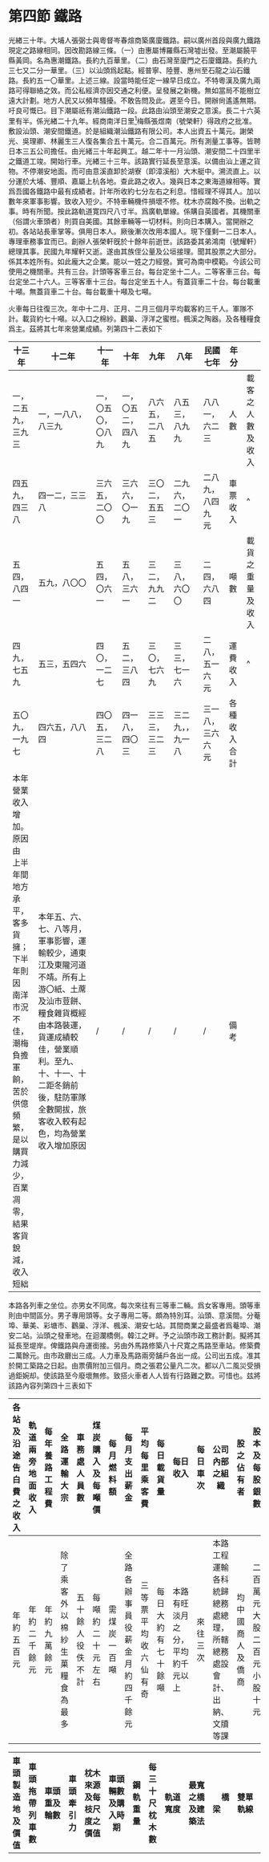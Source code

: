 # 第四節    鐵路

光緖三十年。大埔人張弼士與粵督岑春煊商築廣廈鐵路。嗣以廣州首段與廣九鐵路現定之路線相同。因改勘路線三條。（一）由惠屬博羅縣石灣墟出發。至潮屬饒平縣黃岡。名為惠潮鐵路。長約九百華里。（二）由石灣至廈門之石廈鐵路。長約九三七又二分一華里。（三）以汕頭爲起點。經普寧、陸豐、惠州至石龍之汕石鐵路。長約五一〇華里。上述三線。設當時能任定一線早日成立。不特粵漢及廣九兩路可得聯絡之效。而公私經濟亦因交通之利便。呈發展之新機。無如當局不能樹立遠大計劃。地方人民又以頻年騷擾。不敢告問及此。遲至今日。開辦尙遙遙無期。吁良可慨已。目下潮屬祇有潮汕鐵路一段。此路由汕頭至潮安之意溪。長二十六英里有半。係光緖二十九年。經商南洋日里[^1]梅縣張煜南（號榮軒）得政府之批准。敷設汕頭、潮安間鐵道。於是組織潮汕鐵路有限公司。本人出資五十萬元。謝榮光、吳理卿、林麗生三人復各集合五十萬元。合二百萬元。所有測量工事等。皆聘日本三五公司擔任。由光緒三十年起興工。越二年十一月汕頭、潮安間二十四里半之鐵道工竣。開始行車。光緖三十三年。該路實行延長至意溪。以備由汕上運之貨物。不停潮安地面。而可由意溪直卸於湖寮（即漳溪船）大木艇中。溯流直上。以分運於大埔、豐順、嘉屬上杭各地。查此路之收入。幾與日本之東海道線相等。實爲吾國各鐵路中最有成績者。計年所收約七分左右之利息。惜經理不得其人。加以數年來軍事影響。致收入短少。不特車輛機件損壞不修。枕木亦腐蝕不換。出軌之事。時有所聞。按此路軌道寛四尺八寸半。爲廣軌單線。係購自英國者。其機關車（俗謂火車頭者）則買自美國。其餘車輛等一切材料。則向日本購入。當開辦之初。各站站長車掌等。俱用日本人。厥後漸次改用本國人。現下僅剩一二日本人。專理車務事宜而已。創辦人張榮軒旣於十餘年前逝世。該路委其弟鴻南（號耀軒）總理其事。民國九年耀軒又逝。遂由其族侄公量及公垣接理。聞其股票之大部分。係其本姓所有。如此龐大之企業。能以一姓之力經營。實可為南中模範。今該公司使用之機關車。共有三台。計頭等客車三台。每台定坐十二人。二等客車三台。每台定坐二十六人。三等客車十三台。每台定坐五十人。有蓋貨車二十台。每台載重十噸。無蓋貨車二十台。每台載重十噸及七噸。

火車每日往復三次。年中十二月、正月、二月三個月平均載客約三千人。軍隊不計。載貨約七十噸。以入口之棉紗。鸛巢、浮洋之蜜柑。楓溪之陶器。及各種糧食爲主。茲將其七年來營業成績。列第四十二表如下

| 十三年                                                                                                                                                   | 十二年                                                                                                                                                                                                                                   | 十一年             | 十年               | 九年           | 八年              | 民國七年          | 年分         |                  |
|----------------------------------------------------------------------------------------------------------------------------------------------------------|------------------------------------------------------------------------------------------------------------------------------------------------------------------------------------------------------------------------------------------|--------------------|--------------------|----------------|-------------------|-------------------|--------------|------------------|
| 一，<br />二五九，<br />三九三                                                                                                                                       | 一，一八八，八三九                                                                                                                                                                                                                       | 一，〇五〇，〇八九 | 一，〇五二，四八九 | 八六五，二八五 | 八五三，八九九    | 八八一，六二三    | 人數         | 載客之人數及收入 |
| 四五九，<br />四三八                                                                                                                                           | 四一二，三三八                                                                                                                                                                                                                           | 三六五，二〇〇     | 三六六，〇一九     | 三〇二，五五三 | 二九六，二〇一    | 二八九，八四九 元 | 車票收入     |       ^           |
| 五四，<br />八四一                                                                                                                                             | 五九，八〇〇                                                                                                                                                                                                                             | 五四，〇六一       | 五八，三六一       | 三二，九九二   | 三八，六〇〇      | 二四，六八四      | 噸數         | 載貨之重量及收入 |
| 四九，<br />七五九                                                                                                                                             | 五三，五四六                                                                                                                                                                                                                             | 四〇，一二七       | 五二，三八四       | 三〇，七六九   | 三三，七一六      | 二八，五一六 元   | 運費收入     |       ^           |
| 五〇九，<br />一九七                                                                                                                                           | 四六五，八八四                                                                                                                                                                                                                           | 四〇五，三二八     | 四一八，四〇三     | 三三三，三二三 | 三二九，，九一八  | 三一八，三六六 元 | 各種收入合計 |                  |
| 本年營業<br />收入增加。<br />原因由<br />上半年間<br />地方承平，<br />客多貨擁；<br />下半年則因<br />南洋市況不佳，<br />潮梅負擔軍餉，<br />苦於供億頻繁，<br />是以購買力減少，<br />百業凋零，<br />結果客貨銳減，<br />收入短絀 | 本年五、六、七、八等月，軍事影響，運輸較少，通東江及東隴河道不靖。所有上游〇紙、土蓆及汕市荳餅、糧食雜貨概經由本路裝運，貨運成績較佳，營業順利。至九、十、十一、十二距冬銷前後，駐防軍隊全數開拔，旅客收入較有起色，均為營業收入增加原因 |         /           |         /           |      /          |                /   |         /          |      備考        |              ||

本路各列車之坐位。亦男女不同席。每次來往有三等車二輛。爲女客專用。頭等車則由中間區分。男子專用頭等。女子專用二等。頗為特別耳。汕頭、意溪間。分菴埠、華美、彩塘市、鸛巢、浮洋、楓溪、潮安七站。其間商業之最盛者爲菴埠、潮安二站。汕頭之發車地。在迴瀾橋側。韓江之畔。予之汕頭市政工務計劃。擬將其延長至堤岸。俾鐵路與舟運銜接。另由外馬路修築八十尺寛之馬路至車站。修築費二萬餘元。由市政廳出三成。人力車及馬路兩旁舗戶各出一成。公司出五成。准其於開工築路之日起。由票價附加三個月。商之張君公量凡二次。都以八二風災受損過鉅婉却。使該路至今廢壞無修。致搭火車者人人皆有行路難之歎。可惜也。兹將該路內容列第四十三表如下

| 各站及沿途告白費之收入 | 軌道兩旁地面收入 | 每年養路工程費 | 全路運輸大宗                   | 車務處人員數     | 煤炭購入及每噸價 | 每月燃料額   | 每月支出薪金                   | 平均每里乘客費       | 每日載貨量         | 每日收入                         | 每日車次 | 公司內部之組織                                                   | 股之佔有者       | 股本及每股銀數               | 公司之組織     |
|------------------------|------------------|----------------|--------------------------------|------------------|------------------|--------------|--------------------------------|----------------------|--------------------|----------------------------------|----------|------------------------------------------------------------------|------------------|------------------------------|----------------|
| 年約五百元             | 年約二千餘元     | 年約九萬餘元   | 除了乘客外以棉紗生菓糧食為最多 | 五十餘人役佚不計 | 每噸約二十元左右 | 需煤炭一百噸 | 全路各辦事員役薪金月約四千餘元 | 三等票平均收六仙有奇 | 每日大約有七十餘噸 | 本路有旺淡月之分，平均約千元以上 | 來往三次 | 本路工程運輸各科統歸總務處總理，所轄總務處設會計、出納、文牘等課 | 均中國商人及僑商 | 二百萬元<br />大股二百元<br />小股十元 | 照中華民國商律 |

| 車頭製造地及價值           | 車頭拖帶列車數 | 車頭重及輪數       | 車頭牽引力       | 枕木來源及每枝尺度之價值                                                                                             | 車頭輛數及購入時期             | 鋼軌重量 | 每三十尺枕木數 | 軌道寬度                                   | 最寬之橋及建築法                                                               | &nbsp;&nbsp;&nbsp;&nbsp;橋梁&nbsp;&nbsp;&nbsp;&nbsp;                               | 雙單軌線                                   | 房屋營繕費                                 | 全路購有地                       | 每里平均構造費   | &nbsp;&nbsp;站數及等級&nbsp;&nbsp;                                   | 全線及各站之距離（以英哩計）                                                                                                                                                       |
|----------------------------|----------------|--------------------|------------------|----------------------------------------------------------------------------------------------------------------------|--------------------------------|----------|----------------|--------------------------------------------|--------------------------------------------------------------------------------|------------------------------------|--------------------------------------------|--------------------------------------------|----------------------------------|------------------|----------------------------------------------|------------------------------------------------------------------------------------------------------------------------------------------------------------------------------------|
| 美國製每輛價<br />三萬九千五百元 | 二十八輛       | 四十七噸，車輪五度 | 馬力三百二十七匹 | 長八尺，寬九寸，厚六寸；前購自日本，為北海道出產品，每枝自一元八至二元餘，現在採辦本地雜木及星洲出產者，其價大略相同 | 車頭三輛，前清光緒三十二年購入 | 七十五磅 | 十三枝         | 四尺八寸半（中國標準軌）其路面寬度為十四尺 | 大橋二度在湘溪、馬隴，各長一百八十尺。建築用鐵架、洋石灰墩。建築費一十九萬餘元 | 大小橋梁二十七度，共長八百四十六尺 | 全路均屬單軌線，華美之外，其餘各站有待避線 | 各站房屋、機廠、貨倉等自開辦迄今約二十萬元 | 全路連各車站用地一千九百四十九畝 | 二萬一千二百餘元 | 本路共九站，汕潮為一等，菴埠為二等，餘均三等 | 汕頭至菴埠六里二，菴埠至華美二里八，華美至彩塘一里八，彩塘至鸛巢三里四，鸛巢至浮洋三里一，浮洋至楓溪四里八，楓溪至潮安二里一，潮安至意溪一里九，全線廿六里二。汕頭站距海岸三百餘丈 |

| 地圖                                 | &nbsp;&nbsp;&nbsp;&nbsp;&nbsp;&nbsp;&nbsp;&nbsp;路警&nbsp;&nbsp;&nbsp;&nbsp;&nbsp;&nbsp;&nbsp;&nbsp;                               | &nbsp;&nbsp;&nbsp;&nbsp;&nbsp;&nbsp;&nbsp;&nbsp;水患&nbsp;&nbsp;&nbsp;&nbsp;&nbsp;&nbsp;&nbsp;&nbsp;                                             | 全路通信         | 涵洞         | 貯機器車房       | &nbsp;&nbsp;&nbsp;&nbsp;&nbsp;&nbsp;&nbsp;&nbsp;水塔&nbsp;&nbsp;&nbsp;&nbsp;&nbsp;&nbsp;&nbsp;&nbsp;                                       | 機車廠之能力及<br />現有機器之價值                   | &nbsp;&nbsp;&nbsp;&nbsp;&nbsp;&nbsp;&nbsp;&nbsp;&nbsp;&nbsp;&nbsp;&nbsp;&nbsp;&nbsp;&nbsp;&nbsp;貨車&nbsp;&nbsp;&nbsp;&nbsp;&nbsp;&nbsp;&nbsp;&nbsp;&nbsp;&nbsp;&nbsp;&nbsp;&nbsp;&nbsp;&nbsp;&nbsp;                                                                                                                                 | &nbsp;&nbsp;&nbsp;&nbsp;二三等客車&nbsp;&nbsp;&nbsp;&nbsp;                                                               | &nbsp;&nbsp;&nbsp;&nbsp;頭二等合造車&nbsp;&nbsp;&nbsp;&nbsp;                                                                                                   |
|--------------------------------------|------------------------------------|--------------------------------------------------|------------------|--------------|------------------|--------------------------------------------|------------------------------------------------|--------------------------------------------------------------------------------------------------------------------------------------|--------------------------------------------------------------------------|----------------------------------------------------------------------------------------------------------------|
| 本路所存各圖<br />係本路存案之物，<br />不能交出 | 現四十餘名，沿用十餘年前之舊式軍械 | 路基低處遇大水時，亦有浸淹之處，且有不能過車者。 | 皆用電話，無電報 | 全路水涵甚多 | 全路只有汕頭一處 | 全路水塔三座：一在汕頭，一在華美，一在意溪 | 本機廠之能力足以修理機關車，全部機器值銀十萬元 | 有蓋車長十八尺八寸，高十一尺半，寬八尺一寸，容積一〇〇八立方尺，重量十噸。無蓋車長十八尺一寸，高五尺〇四，容積七〇〇立方尺，重量十噸 | 二等客車二輛，三等客車十三輛，均坐位四十八人，皆購自日本，每輛五千三百元 | 長二十四尺八寸，高十二尺五寸，寬九尺七寸；一等客位十二人，二等客位十八人；共三輛，購自日本大阪，價值七千五百元 |

[^1]: 即印度尼西亞北蘇門答臘省首府棉蘭市。是印度尼西亞僅次於雅加達及泗水的第三大城市，亦是蘇門答臘最大城市。
參見
https://zh.wikipedia.org/zh-mo/%E6%A3%89%E8%98%AD
以及
https://www.chinaqw.com/zgqj/qkjc_hnyhw/201206/01/179078.shtml